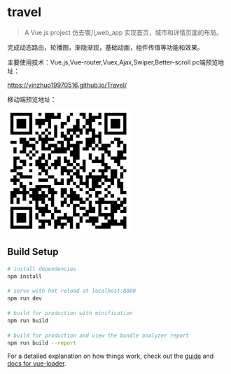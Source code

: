 # travel

> A Vue.js project
仿去哪儿web_app
实现首页，城市和详情页面的布局。

完成动态路由，轮播图，渐隐渐现，基础动画，组件传值等功能和效果。

主要使用技术：Vue.js,Vue-router,Vuex,Ajax,Swiper,Better-scroll
pc端预览地址：

https://yinzhuo19970516.github.io/Travel/

移动端预览地址：

![image](https://github.com/Yinzhuo19970516/Travel/raw/master/img0.0/1535341758.png)
## Build Setup

``` bash
# install dependencies
npm install

# serve with hot reload at localhost:8080
npm run dev

# build for production with minification
npm run build

# build for production and view the bundle analyzer report
npm run build --report
```

For a detailed explanation on how things work, check out the [guide](http://vuejs-templates.github.io/webpack/) and [docs for vue-loader](http://vuejs.github.io/vue-loader).

